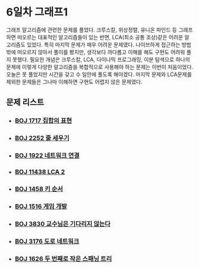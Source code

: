 # 6일차 그래프1

그래프 알고리즘에 관련한 문제를 풀었다. 크루스칼, 위상정렬, 유니온 파인드 등 그래프하면 떠오르는 대표적인 알고리즘들이 있는 반면, LCA(최소 공통 조상)같은 어려운 알고리즘도 있었다. 특히 마지막 문제가 매우 어려운 문제였다. 나이브하게 접근하는 방법밖에 떠오르지 않아서 풀이를 봤지만, 생각보다 까다롭고 이해를 해도 구현도 어려워 풀지 못했다. 필요한 개념은 크루스칼, LCA, 다이나믹 프로그래밍, 이분 탐색으로 하나의 문제에 이렇게 다양한 알고리즘을 복합적으로 사용해야 하는 문제는 이번이 처음이었다. 오늘은 못 풀었지만 시간을 갖고 수 일안에 풀도록 해야겠다. 마지막 문제와 LCA문제를 제외한 문제들은 그나마 이해하면 구현도 어렵지 않은 문제였다.



## 문제 리스트

- ### [BOJ 1717 집합의 표현](https://github.com/jungtaeyong/alstudy2/blob/ty/SDS/SDS%20알고리즘%20특강/baekjoon%201717%20집합의%20표현.cpp)

- ### [BOJ 2252 줄 세우기](https://github.com/jungtaeyong/alstudy2/blob/ty/SDS/SDS%20알고리즘%20특강/baekjoon%202252%20줄%20세우기.cpp)

- ### [BOJ 1922 네트워크 연결](https://github.com/jungtaeyong/alstudy2/blob/ty/SDS/SDS%20알고리즘%20특강/baekjoon%201922%20네트워크%20연결.cpp)

- ### [BOJ 11438 LCA 2](https://github.com/jungtaeyong/alstudy2/blob/ty/SDS/SDS%20알고리즘%20특강/baekjoon%2011438%20LCA%202.cpp)

- ### [BOJ 1458 키 순서](https://github.com/jungtaeyong/alstudy2/blob/ty/SDS/SDS%20알고리즘%20특강/baekjoon%201458%20키%20순서.cpp)

- ### [BOJ 1516 게임 개발](https://github.com/jungtaeyong/alstudy2/blob/ty/SDS/SDS%20알고리즘%20특강/baekjoon%201516%20게임%20개발.cpp)

- ### [BOJ 3830 교수님은 기다리지 않는다](https://github.com/jungtaeyong/alstudy2/blob/ty/SDS/SDS%20알고리즘%20특강/baekjoon%203830%20교수님은%20기다리지%20않는다.cpp)

- ### [BOJ 3176 도로 네트워크](https://github.com/jungtaeyong/alstudy2/blob/ty/SDS/SDS%20알고리즘%20특강/baekjoon%203176%20도로%20네트워크.cpp)

- ### [BOJ 1626 두 번째로 작은 스패닝 트리](https://github.com/jungtaeyong/alstudy2/blob/ty/SDS/SDS%20알고리즘%20특강/baekjoon%201626%20두%20번째로%20작은%20스패닝%20트리.cpp)



